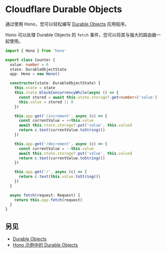 # Cloudflare Durable Objects

通过使用 Hono，您可以轻松编写 [Durable Objects](https://developers.cloudflare.com/durable-objects/) 应用程序。

Hono 可以处理 Durable Objects 的 `fetch` 事件，您可以将其与强大的路由器一起使用。

```ts
import { Hono } from 'hono'

export class Counter {
  value: number = 0
  state: DurableObjectState
  app: Hono = new Hono()

  constructor(state: DurableObjectState) {
    this.state = state
    this.state.blockConcurrencyWhile(async () => {
      const stored = await this.state.storage?.get<number>('value')
      this.value = stored || 0
    })

    this.app.get('/increment', async (c) => {
      const currentValue = ++this.value
      await this.state.storage?.put('value', this.value)
      return c.text(currentValue.toString())
    })

    this.app.get('/decrement', async (c) => {
      const currentValue = --this.value
      await this.state.storage?.put('value', this.value)
      return c.text(currentValue.toString())
    })

    this.app.get('/', async (c) => {
      return c.text(this.value.toString())
    })
  }

  async fetch(request: Request) {
    return this.app.fetch(request)
  }
}
```

## 另见

- [Durable Objects](https://developers.cloudflare.com/durable-objects/)
- [Hono 示例中的 Durable Objects](https://github.com/honojs/examples/blob/main/durable-objects/README.md)